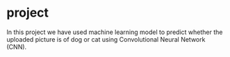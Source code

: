 # project
In this project we have used machine learning model to predict whether the uploaded picture is of dog or cat using Convolutional Neural Network (CNN).
